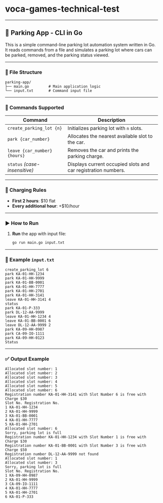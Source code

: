 # voca-games-technical-test

---

## 🚗 Parking App - CLI in Go

This is a simple command-line parking lot automation system written in Go. It reads commands from a file and simulates a parking lot where cars can be parked, removed, and the parking status viewed.

---

### 📁 File Structure

```
parking-app/
├── main.go         # Main application logic
└── input.txt       # Command input file
```

---

### 🧾 Commands Supported

| Command                       | Description                                                   |
| ----------------------------- | ------------------------------------------------------------- |
| `create_parking_lot {n}`      | Initializes parking lot with `n` slots.                       |
| `park {car_number}`           | Allocates the nearest available slot to the car.              |
| `leave {car_number} {hours}`  | Removes the car and prints the parking charge.                |
| `status` *(case-insensitive)* | Displays current occupied slots and car registration numbers. |

---

### 📌 Charging Rules

* **First 2 hours**: \$10 flat
* **Every additional hour**: +\$10/hour

---

### ▶️ How to Run

1. **Run** the app with input file:

   ```bash
   go run main.go input.txt
   ```

---

### 📄 Example `input.txt`

```
create_parking_lot 6
park KA-01-HH-1234
park KA-01-HH-9999
park KA-01-BB-0001
park KA-01-HH-7777
park KA-01-HH-2701
park KA-01-HH-3141
leave KA-01-HH-3141 4
status
park KA-01-P-333
park DL-12-AA-9999
leave KA-01-HH-1234 4
leave KA-01-BB-0001 6
leave DL-12-AA-9999 2
park KA-09-HH-0987
park CA-09-IO-1111
park KA-09-HH-0123
Status
```

---

### ✅ Output Example

```
Allocated slot number: 1
Allocated slot number: 2
Allocated slot number: 3
Allocated slot number: 4
Allocated slot number: 5
Allocated slot number: 6
Registration number KA-01-HH-3141 with Slot Number 6 is free with Charge $30
Slot No. Registration No.
1 KA-01-HH-1234
2 KA-01-HH-9999
3 KA-01-BB-0001
4 KA-01-HH-7777
5 KA-01-HH-2701
Allocated slot number: 6
Sorry, parking lot is full
Registration number KA-01-HH-1234 with Slot Number 1 is free with Charge $30
Registration number KA-01-BB-0001 with Slot Number 3 is free with Charge $50
Registration number DL-12-AA-9999 not found
Allocated slot number: 1
Allocated slot number: 3
Sorry, parking lot is full
Slot No. Registration No.
1 KA-09-HH-0987
2 KA-01-HH-9999
3 CA-09-IO-1111
4 KA-01-HH-7777
5 KA-01-HH-2701
6 KA-01-P-333
```
